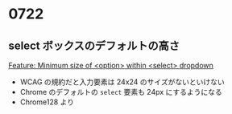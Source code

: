 # 0722

## select ボックスのデフォルトの高さ

[Feature: Minimum size of \<option\> within \<select\> dropdown](https://chromestatus.com/feature/5152633181700096)

- WCAG の規約だと入力要素は 24x24 のサイズがないといけない
- Chrome のデフォルトの `select` 要素も 24px にするようになる
- Chrome128 より